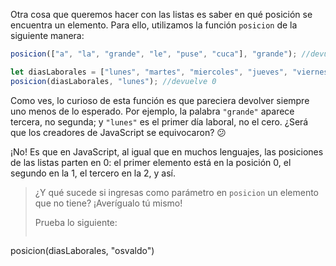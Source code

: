 Otra cosa que queremos hacer con las listas es saber en qué posición se encuentra un elemento. Para ello, utilizamos la función `posicion` de la siguiente manera:

```javascript
posicion(["a", "la", "grande", "le", "puse", "cuca"], "grande"); //devuelve 2

let diasLaborales = ["lunes", "martes", "miercoles", "jueves", "viernes"]
posicion(diasLaborales, "lunes"); //devuelve 0
```

Como ves, lo curioso de esta función es que pareciera devolver siempre uno menos de lo esperado. Por ejemplo, la palabra `"grande"` aparece tercera, no segunda; y `"lunes"` es el primer día laboral, no el cero. ¿Será que los creadores de JavaScript se equivocaron? :confused:

¡No! Es que en JavaScript, al igual que en muchos lenguajes, las posiciones de las listas parten en 0: el primer elemento está en la posición 0, el segundo en la 1, el tercero en la 2, y así.

> ¿Y qué sucede si ingresas como parámetro en `posicion` un elemento que no tiene? ¡Averígualo tú mismo!
> 
> Prueba lo siguiente:
> 
> ```javascript
posicion(diasLaborales, "osvaldo")
```